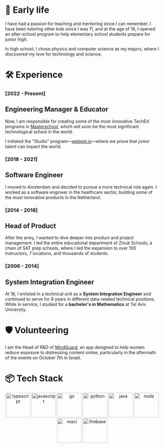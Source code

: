 # 📖 Early life

I have had a passion for teaching and mentoring since I can remember. I have been tutoring other kids since I was 11, and at the age of 16, I opened an after-school program to help elementary school students prepare for junior high.

In high school, I chose physics and computer science as my majors, where I discovered my love for technology and science.

# 🛠️ Experience

### [2022 - Present] 
## Engineering Manager & Educator

Now, I am responsible for creating some of the most innovative TechEd programs in [Masterschool](https://www.masterschool.com), which will soon be the most significant technological school in the world.

I initiated the "Studio" program—[webeet.io](https://www.webeet.io)—where we prove that junior talent can impact the world.

### [2018 - 2021] 
## Software Engineer

I moved to Amsterdam and decided to pursue a more technical role again. I worked as a software engineer in the healthcare sector, building some of the most innovative products in the Netherland.

### [2014 - 2018] 
## Head of Product

After the army, I wanted to dive deeper into product and project management. I led the entire educational department of Zinuk Schools, a chain of SAT prep schools, where I led the expansion to over 100 instructors, 7 locations, and thousands of students.

### [2006 - 2014] 
## System Integration Engineer

At 18, I enlisted in a technical unit as a **System Integration Engineer** and continued to serve for 8 years in different data-related technical positions. While in service, I studied for a **bachelor's in Mathematics** at Tel Aviv University.

# 🛡️ Volunteering

I am the Head of R&D of [MindGuard](https://www.getmindguard.com), an app designed to help women reduce exposure to distressing content online, particularly in the aftermath of the events on October 7th in Israel.

# 📦 Tech Stack

<p align="center">
  <img height="80px" src="https://github.com/user-attachments/assets/999012a2-b7c9-4539-a319-485cfef17f31" alt="typescript" />
  <img height="80px" src="https://github.com/user-attachments/assets/b0125352-61e3-4a7b-bc90-ff8ef5f46f19" alt="javascript" />
  <img height="80px" src="https://github.com/user-attachments/assets/002866a8-9715-4c93-af7e-9950ae95bdd3" alt="go"/>
  <img height="80px" src="https://github.com/user-attachments/assets/5d9df8d1-4438-4446-9c3f-968da0ef6eae" alt="python"/>
  <img height="80px" src="https://github.com/user-attachments/assets/a73b69b4-7bec-43b9-a435-23134c2d88b7" alt="java"/>
  <img height="80px" src="https://github.com/user-attachments/assets/5cc3ba32-bbbe-4a12-b21c-3039b36dffd2" alt="node"/>
  <img height="80px" alt="react" src="https://github.com/user-attachments/assets/f5141c67-a4e3-41a2-9412-24b6b79c09c6" />
  <img height="80px" src="https://github.com/user-attachments/assets/16875b46-fa11-4cf7-8121-7030b9718133" alt="firebase"/>
</p>
